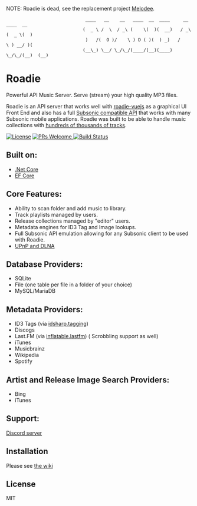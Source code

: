 
NOTE: Roadie is dead, see the replacement project [Melodee](https://github.com/sphildreth/melodee).


                                  ____   __    __   ____  __  ____     __   ____  __  
                                 (  _ \ /  \  / _\ (    \(  )(  __)   / _\ (  _ \(  ) 
                                  )   /(  O )/    \ ) D ( )(  ) _)   /    \ ) __/ )(  
                                 (__\_) \__/ \_/\_/(____/(__)(____)  \_/\_/(__)  (__) 


 
Roadie
======
Powerful API Music Server. Serve (stream) your high quality MP3 files.

Roadie is an API server that works well with [roadie-vuejs](https://github.com/sphildreth/roadie-vuejs) as a graphical UI Front End and also has a full [Subsonic compatible API](http://www.subsonic.org/pages/apps.jsp) that works with many Subsonic mobile applications. Roadie was built to be able to handle music collections with [hundreds of thousands of tracks](http://www.redferret.net/?page_id=38781).

[![License](https://img.shields.io/badge/License-MIT-blue.svg)](https://opensource.org/licenses/MIT)
<a target="_blank" href="https://github.com/sphildreth/roadie/pulls">
    <img src="https://img.shields.io/badge/PRs-welcome-brightgreen.svg" alt="PRs Welcome" />
</a>
[![Build Status](https://travis-ci.org/sphildreth/roadie.svg?branch=master)](https://travis-ci.org/sphildreth/roadie)



Built on:
---------
* [.Net Core](https://docs.microsoft.com/en-us/dotnet/core/)
* [EF Core](https://docs.microsoft.com/en-us/ef/core/)

Core Features:
---------
* Ability to scan folder and add music to library.
* Track playlists managed by users.
* Release collections managed by "editor" users.
* Metadata engines for ID3 Tag and Image lookups.
* Full Subsonic API emulation allowing for any Subsonic client to be used with Roadie.
* [UPnP and DLNA](https://github.com/sphildreth/roadie/wiki/DLNA)

Database Providers:
---------
* SQLite
* File (one table per file in a folder of your choice)
* MySQL/MariaDB

Metadata Providers:
---------
* ID3 Tags (via [idsharp.tagging](https://github.com/RandallFlagg/IdSharpCore))
* Discogs
* Last.FM (via [inflatable.lastfm](https://github.com/inflatablefriends/lastfm)) ( Scrobbling support as well)
* iTunes
* Musicbrainz
* Wikipedia
* Spotify

Artist and Release Image Search Providers:
---------
* Bing
* iTunes

Support:
------------
[Discord server](https://discord.gg/pZyznJN)

Installation
------------
Please see [the wiki](https://github.com/sphildreth/roadie-dotnetcore/wiki)

License
-------
MIT

